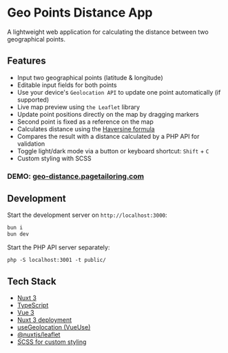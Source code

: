 # Geo Points Distance App

A lightweight web application for calculating the distance between two geographical points.

## Features

- Input two geographical points (latitude & longitude)
- Editable input fields for both points
- Use your device's `Geolocation API` to update one point automatically (if supported)
- Live map preview using `the Leaflet` library
- Update point positions directly on the map by dragging markers
- Second point is fixed as a reference on the map
- Calculates distance using the [Haversine formula](https://en.wikipedia.org/wiki/Haversine_formula)
- Compares the result with a distance calculated by a PHP API for validation
- Toggle light/dark mode via a button or keyboard shortcut: `Shift` + `C`
- Custom styling with SCSS

### DEMO: [geo-distance.pagetailoring.com](https://geo-distance.pagetailoring.com)

## Development

Start the development server on `http://localhost:3000`:

```bash
bun i
bun dev
```

Start the PHP API server separately:

```
php -S localhost:3001 -t public/

```

## Tech Stack

- [Nuxt 3](https://nuxt.com)
- [TypeScript](https://www.typescriptlang.org/)
- [Vue 3](https://vuejs.org/)
- [Nuxt 3 deployment](https://nuxt.com/docs/getting-started/deployment)
- [useGeolocation (VueUse)](https://vueuse.org/core/useGeolocation/)
- [@nuxtjs/leaflet](https://leaflet.nuxtjs.org/)
- [SCSS for custom styling](https://sass-lang.com/documentation/)
